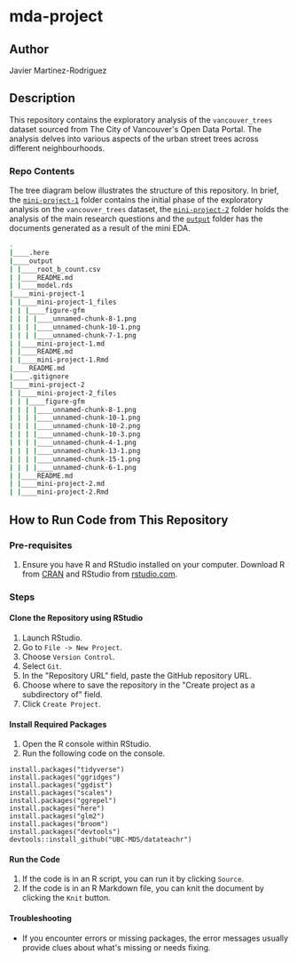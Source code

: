 # mda-project

## Author

Javier Martinez-Rodriguez

## Description

This repository contains the exploratory analysis of the `vancouver_trees` dataset sourced from The City of Vancouver's Open Data Portal. The analysis delves into various aspects of the urban street trees across different neighbourhoods.

### Repo Contents

The tree diagram below illustrates the structure of this repository. In brief, the [`mini-project-1`](./mini-project-1/) folder contains the initial phase of the exploratory analysis on the `vancouver_trees` dataset, the [`mini-project-2`](./mini-project-2/) folder holds the analysis of the main research questions and the [`output`](./output/) folder has the documents generated as a result of the mini EDA.

``` bash
.
|____.here
|____output
| |____root_b_count.csv
| |____README.md
| |____model.rds
|____mini-project-1
| |____mini-project-1_files
| | |____figure-gfm
| | | |____unnamed-chunk-8-1.png
| | | |____unnamed-chunk-10-1.png
| | | |____unnamed-chunk-7-1.png
| |____mini-project-1.md
| |____README.md
| |____mini-project-1.Rmd
|____README.md
|____.gitignore
|____mini-project-2
| |____mini-project-2_files
| | |____figure-gfm
| | | |____unnamed-chunk-8-1.png
| | | |____unnamed-chunk-10-1.png
| | | |____unnamed-chunk-10-2.png
| | | |____unnamed-chunk-10-3.png
| | | |____unnamed-chunk-4-1.png
| | | |____unnamed-chunk-13-1.png
| | | |____unnamed-chunk-15-1.png
| | | |____unnamed-chunk-6-1.png
| |____README.md
| |____mini-project-2.md
| |____mini-project-2.Rmd
```

## How to Run Code from This Repository

### Pre-requisites

1.  Ensure you have R and RStudio installed on your computer. Download R from [CRAN](https://cran.r-project.org/) and RStudio from [rstudio.com](https://www.rstudio.com/).

### Steps

#### Clone the Repository using RStudio

1.  Launch RStudio.
2.  Go to `File -> New Project`.
3.  Choose `Version Control`.
4.  Select `Git`.
5.  In the "Repository URL" field, paste the GitHub repository URL.
6.  Choose where to save the repository in the "Create project as a subdirectory of" field.
7.  Click `Create Project`.

#### Install Required Packages

1.  Open the R console within RStudio.
2.  Run the following code on the console.

```         
install.packages("tidyverse")
install.packages("ggridges")
install.packages("ggdist")
install.packages("scales")
install.packages("ggrepel")
install.packages("here")
install.packages("glm2")
install.packages("broom")
install.packages("devtools")
devtools::install_github("UBC-MDS/datateachr")
```

#### Run the Code

1.  If the code is in an R script, you can run it by clicking `Source`.
2.  If the code is in an R Markdown file, you can knit the document by clicking the `Knit` button.

#### Troubleshooting

-   If you encounter errors or missing packages, the error messages usually provide clues about what's missing or needs fixing.
